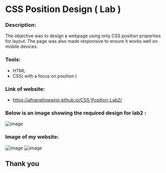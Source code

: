 # CSS Position Design ( Lab )

### Description:
The objective was to design a webpage using only CSS position properties for layout. The page was also made responsive to ensure it works well on mobile devices.

### Tools:
- HTML
- CSS( with a focus on position )
  
### Link of website:
- https://afnanaltowairqi.github.io/CSS-Position-Lab2/

### Below is an image showing the required design for lab2 :
![image](https://github.com/user-attachments/assets/ab7f3e90-e1f8-48fd-b63a-0beb6225b922)

### Image of my website:
![image](https://github.com/user-attachments/assets/f5b4130f-b164-4138-9dc4-0d35cdb14e35)
![image](https://github.com/user-attachments/assets/cc494658-4a9a-4907-bc20-e64d041d2fa9)

## Thank you
